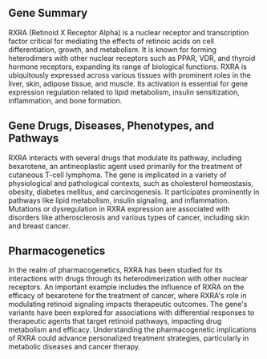 ## Gene Summary
RXRA (Retinoid X Receptor Alpha) is a nuclear receptor and transcription factor critical for mediating the effects of retinoic acids on cell differentiation, growth, and metabolism. It is known for forming heterodimers with other nuclear receptors such as PPAR, VDR, and thyroid hormone receptors, expanding its range of biological functions. RXRA is ubiquitously expressed across various tissues with prominent roles in the liver, skin, adipose tissue, and muscle. Its activation is essential for gene expression regulation related to lipid metabolism, insulin sensitization, inflammation, and bone formation.

## Gene Drugs, Diseases, Phenotypes, and Pathways
RXRA interacts with several drugs that modulate its pathway, including bexarotene, an antineoplastic agent used primarily for the treatment of cutaneous T-cell lymphoma. The gene is implicated in a variety of physiological and pathological contexts, such as cholesterol homeostasis, obesity, diabetes mellitus, and carcinogenesis. It participates prominently in pathways like lipid metabolism, insulin signaling, and inflammation. Mutations or dysregulation in RXRA expression are associated with disorders like atherosclerosis and various types of cancer, including skin and breast cancer.

## Pharmacogenetics
In the realm of pharmacogenetics, RXRA has been studied for its interactions with drugs through its heterodimerization with other nuclear receptors. An important example includes the influence of RXRA on the efficacy of bexarotene for the treatment of cancer, where RXRA's role in modulating retinoid signaling impacts therapeutic outcomes. The gene's variants have been explored for associations with differential responses to therapeutic agents that target retinoid pathways, impacting drug metabolism and efficacy. Understanding the pharmacogenetic implications of RXRA could advance personalized treatment strategies, particularly in metabolic diseases and cancer therapy.